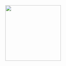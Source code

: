 <a href="https://github.com/Zach-Trani/Zach-Trani">
<img align="center" height="175" src="https://github-readme-stats.vercel.app/api/top-langs/?username=Zach-Trani&count_private=true&theme=vue-dark&layout=compact&custom_title=Language%20Breakdown"/>
</a>
